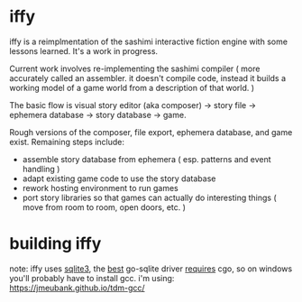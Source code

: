 # iffy
iffy is a reimplmentation of the sashimi interactive fiction engine with some lessons learned. 
It's a work in progress.

Current work involves re-implementing the sashimi compiler ( more accurately called an assembler. it doesn't compile code, instead it builds a working model of a game world from a description of that world. )

The basic flow is visual story editor (aka composer) -> story file -> ephemera database -> story database -> game.

Rough versions of the composer, file export, ephemera database, and game exist. Remaining steps include:
* assemble story database from ephemera ( esp. patterns and event handling )
* adapt existing game code to use the story database
* rework hosting environment to run games
* port story libraries so that games can actually do interesting things ( move from room to room, open doors,  etc. )

# building iffy
note: iffy uses [sqlite3](https://www.sqlite.org/index.html), the [best](https://en.wikipedia.org/wiki/Highlander_(film)) go-sqlite driver [requires](https://github.com/mattn/go-sqlite3/issues/467) cgo, so on windows you'll probably have to install gcc. i'm using: https://jmeubank.github.io/tdm-gcc/
